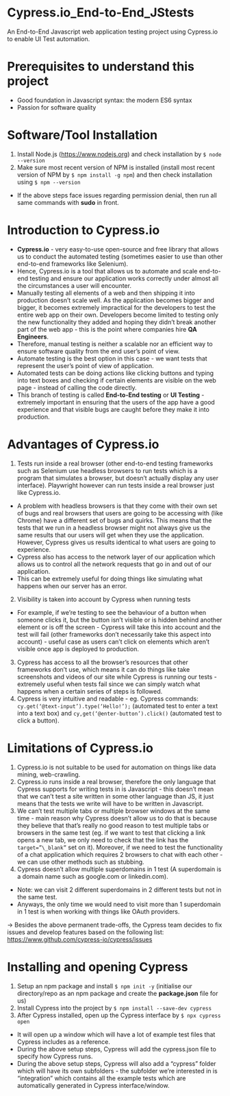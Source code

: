 # Cypress.io_End-to-End_JStests

An End-to-End Javascript web application testing project using Cypress.io to enable UI Test automation.

# Prerequisites to understand this project

- Good foundation in Javascript syntax: the modern ES6 syntax
- Passion for software quality

# Software/Tool Installation

1. Install Node.js (https://www.nodejs.org) and check installation by `$ node --version`
2. Make sure most recent version of NPM is installed (install most recent version of NPM by `$ npm install -g npm`) and then check installation using `$ npm --version`

- If the above steps face issues regarding permission denial, then run all same commands with <b>sudo</b> in front.

# Introduction to Cypress.io

- <b>Cypress.io</b> - very easy-to-use open-source and free library that allows us to conduct the automated testing (sometimes easier to use than other end-to-end frameworks like Selenium).
- Hence, Cypress.io is a tool that allows us to automate and scale end-to-end testing and ensure our application works correctly under almost all the circumstances a user will encounter.
- Manually testing all elements of a web and then shipping it into production doesn’t scale well. As the application becomes bigger and bigger, it becomes extremely impractical for the developers to test the entire web app on their own. Developers become limited to testing only the new functionality they added and hoping they didn’t break another part of the web app - this is the point where companies hire <b>QA Engineers</b>.
- Therefore, manual testing is neither a scalable nor an efficient way to ensure software quality from the end user’s point of view.
- Automate testing is the best option in this case - we want tests that represent the user’s point of view of application.
- Automated tests can be doing actions like clicking buttons and typing into text boxes and checking if certain elements are visible on the web page - instead of calling the code directly.
- This branch of testing is called <b>End-to-End testing</b> or <b>UI Testing</b> - extremely important in ensuring that the users of the app have a good experience and that visible bugs are caught before they make it into production.

# Advantages of Cypress.io

1. Tests run inside a real browser (other end-to-end testing frameworks such as Selenium use headless browsers to run tests which is a program that simulates a browser, but doesn’t actually display any user interface). Playwright however can run tests inside a real browser just like Cypress.io.

- A problem with headless browsers is that they come with their own set of bugs and real browsers that users are going to be accessing with (like Chrome) have a different set of bugs and quirks. This means that the tests that we run in a headless browser might not always give us the same results that our users will get when they use the application. However, Cypress gives us results identical to what users are going to experience.
- Cypress also has access to the network layer of our application which allows us to control all the network requests that go in and out of our application.
- This can be extremely useful for doing things like simulating what happens when our server has an error.

2. Visibility is taken into account by Cypress when running tests

- For example, if we’re testing to see the behaviour of a button when someone clicks it, but the button isn’t visible or is hidden behind another element or is off the screen - Cypress will take this into account and the test will fail (other frameworks don’t necessarily take this aspect into account) - useful case as users can’t click on elements which aren’t visible once app is deployed to production.

3. Cypress has access to all the browser’s resources that other frameworks don’t use, which means it can do things like take screenshots and videos of our site while Cypress is running our tests - extremely useful when tests fail since we can simply watch what happens when a certain series of steps is followed.
4. Cypress is very intuitive and readable - eg. Cypress commands: `cy.get(‘@text-input’).type(‘Hello!’);` (automated test to enter a text into a text box) and `cy,get(‘@enter-button’).click()` (automated test to click a button).

# Limitations of Cypress.io

1. Cypress.io is not suitable to be used for automation on things like data mining, web-crawling.
2. Cypress.io runs inside a real browser, therefore the only language that Cypress supports for writing tests in is Javascript - this doesn’t mean that we can’t test a site written in some other language than JS, it just means that the tests we write will have to be written in Javascript.
3. We can’t test multiple tabs or multiple browser windows at the same time - main reason why Cypress doesn’t allow us to do that is because they believe that that’s really no good reason to test multiple tabs or browsers in the same test (eg. if we want to test that clicking a link opens a new tab, we only need to check that the link has the `target=”\_blank”` set on it). Moreover, if we need to test the functionality of a chat application which requires 2 browsers to chat with each other - we can use other methods such as stubbing.
4. Cypress doesn’t allow multiple superdomains in 1 test (A superdomain is a domain name such as google.com or linkedin.com).

- Note: we can visit 2 different superdomains in 2 different tests but not in the same test.
- Anyways, the only time we would need to visit more than 1 superdomain in 1 test is when working with things like OAuth providers.

→ Besides the above permanent trade-offs, the Cypress team decides to fix issues and develop features based on the following list: https://www.github.com/cypress-io/cypress/issues

# Installing and opening Cypress

1. Setup an npm package and install `$ npm init -y` (initialise our directory/repo as an npm package and create the <b>package.json</b> file for us)
2. Install Cypress into the project by `$ npm install --save-dev cypress`
3. After Cypress installed, open up the Cypress interface by `$ npx cypress open`

- It will open up a window which will have a lot of example test files that Cypress includes as a reference.
- During the above setup steps, Cypress will add the cypress.json file to specify how Cypress runs.
- During the above setup steps, Cypress will also add a “cypress” folder which will have its own subfolders - the subfolder we’re interested in is “integration” which contains all the example tests which are automatically generated in Cypress interface/window.
